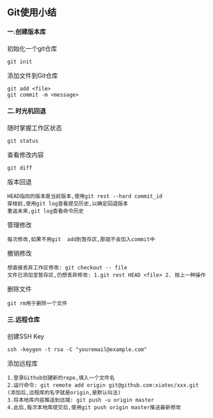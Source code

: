 ## Git使用小结

#### 一.创建版本库

初始化一个git仓库

```
git init
```

添加文件到Git仓库

```
git add <file>
git commit -m <message>
```

#### 二.时光机回退

随时掌握工作区状态

```
git status
```

查看修改内容

```
git diff
```

版本回退

```
HEAD指向的版本是当前版本,使用git rest --hard commit_id
穿梭前,使用git log查看提交历史,以确定回退版本
重返未来,git log查看命令历史
```

管理修改

```
每次修改,如果不用git  add到暂存区,那就不会加入commit中
```

撤销修改

```
想直接丢弃工作区修改: git checkout -- file
文件已添加至暂存区,仍想丢弃修改: 1.git rest HEAD <file> 2. 按上一种操作
```

删除文件

```
git rm用于删除一个文件
```

#### 三.远程仓库

创建SSH Key

```
ssh -keygen -t rsa -C "youremail@example.com"
```

添加远程库

```
1.登录Github创建新的repo,填入一个文件名
2.运行命令: git remote add origin git@github.com:xiatec/xxx.git
(添加后,远程库的名字就是origin,是默认叫法)
3.将本地库内容推送到远端: git push -u origin master
4.此后,每次本地库提交后,使用git push origin master推送最新修改
```



